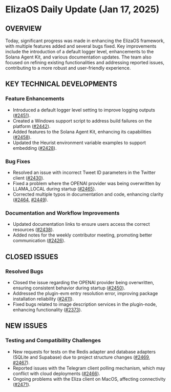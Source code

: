 # ElizaOS Daily Update (Jan 17, 2025)

## OVERVIEW 
Today, significant progress was made in enhancing the ElizaOS framework, with multiple features added and several bugs fixed. Key improvements include the introduction of a default logger level, enhancements to the Solana Agent Kit, and various documentation updates. The team also focused on refining existing functionalities and addressing reported issues, contributing to a more robust and user-friendly experience.

## KEY TECHNICAL DEVELOPMENTS

### Feature Enhancements
- Introduced a default logger level setting to improve logging outputs ([#2451](https://github.com/elizaos/eliza/pull/2451)).
- Created a Windows support script to address build failures on the platform ([#2442](https://github.com/elizaos/eliza/pull/2442)).
- Added features to the Solana Agent Kit, enhancing its capabilities ([#2458](https://github.com/elizaos/eliza/pull/2458)).
- Updated the Heurist environment variable examples to support embedding ([#2428](https://github.com/elizaos/eliza/pull/2428)).

### Bug Fixes
- Resolved an issue with incorrect Tweet ID parameters in the Twitter client ([#2430](https://github.com/elizaos/eliza/pull/2430)).
- Fixed a problem where the OPENAI provider was being overwritten by LLAMA_LOCAL during startup ([#2465](https://github.com/elizaos/eliza/pull/2465)).
- Corrected multiple typos in documentation and code, enhancing clarity ([#2464](https://github.com/elizaos/eliza/pull/2464), [#2449](https://github.com/elizaos/eliza/pull/2449)).

### Documentation and Workflow Improvements
- Updated documentation links to ensure users access the correct resources ([#2438](https://github.com/elizaos/eliza/pull/2438)).
- Added notes for the weekly contributor meeting, promoting better communication ([#2426](https://github.com/elizaos/eliza/pull/2426)).

## CLOSED ISSUES

### Resolved Bugs
- Closed the issue regarding the OPENAI provider being overwritten, ensuring consistent behavior during startup ([#2450](https://github.com/elizaos/eliza/issues/2450)).
- Addressed the plugin-evm entry resolution error, improving package installation reliability ([#2411](https://github.com/elizaos/eliza/issues/2411)).
- Fixed bugs related to image description services in the plugin-node, enhancing functionality ([#2373](https://github.com/elizaos/eliza/issues/2373)).

## NEW ISSUES

### Testing and Compatibility Challenges
- New requests for tests on the Redis adapter and database adapters (SQLite and Supabase) due to project structure changes ([#2469](https://github.com/elizaos/eliza/issues/2469), [#2467](https://github.com/elizaos/eliza/issues/2467)).
- Reported issues with the Telegram client polling mechanism, which may conflict with cloud deployments ([#2466](https://github.com/elizaos/eliza/issues/2466)).
- Ongoing problems with the Eliza client on MacOS, affecting connectivity ([#2471](https://github.com/elizaos/eliza/issues/2471)).